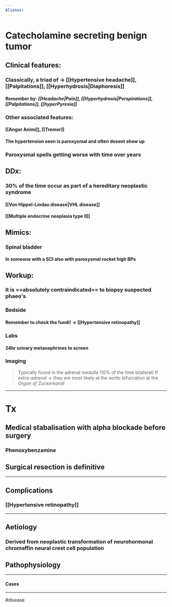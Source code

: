 ```yaml
---
Aliases:
---
```

# Catecholamine secreting benign tumor
## Clinical features:
### Classically, a triad of -> [[Hypertensive headache]], [[Palpitations]], [[Hyperhydrosis|Diaphoresis]]
#### Remember by: *[[Headache|Pain]], [[Hyperhydrosis|Perspirations]], [[Palpitations]], [[hyperPyrexia]]*
### Other associated features:
#### [[Angor Animi]], [[Tremor]]
#### The hypertension seen is paroxysmal and often dosent show up
### Paroxysmal spells getting worse with time over years
## DDx:
### 30% of the time occur as part of a hereditary neoplastic syndrome
#### [[Von Hippel-Lindau disease|VHL disease]]
#### [[Multiple endocrine neoplasia type II]]
### 
## Mimics:
### Spinal bladder
#### In someone with a SCI also with paroxysmal rocket high BPs
## Workup:
### It is ==absolutely contraindicated== to biopsy suspected phaeo's
### Bedside
#### Remember to check the fundi! -> [[Hypertensive retinopathy]]
### Labs
#### 24hr urinary metanephrines to screen
### Imaging
> Typically found in the adrenal medulla (10% of the time bilateral)
> If extra-adrenal -> they are most likely at the aortic bifurcation at the *Organ of Zuckerkandl*

---
# Tx
## Medical stabalisation with alpha blockade before surgery
### Phenoxybenzamine
## Surgical resection is definitive

---
## Complications
### [[Hypertensive retinopathy]]

---
## Aetiology
### Derived from neoplastic transformation of neurohormonal chromaffin neural crest cell population 
## Pathophysiology

---
#### Cases


---
#disease 